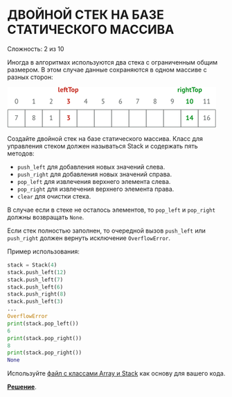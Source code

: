 # ДВОЙНОЙ СТЕК НА БАЗЕ СТАТИЧЕСКОГО МАССИВА

Сложность: 2 из 10

Иногда в алгоритмах используются два стека с ограниченным общим размером. В этом случае данные сохраняются в одном массиве с разных сторон:

 ![](scheme.png)

Создайте двойной стек на базе статического массива. Класс для управления стеком должен называться Stack и содержать пять методов:

- `push_left` для добавления новых значений слева.
- `push_right` для добавления новых значений справа.
- `pop_left` для извлечения верхнего элемента слева.
- `pop_right` для извлечения верхнего элемента права.
- `clear` для очистки стека.

В случае если в стеке не осталось элементов, то `pop_left` и `pop_right` должны возвращать `None`.

Если стек полностью заполнен, то очередной вызов `push_left` или `push_right` должен вернуть исключение `OverflowError`.

Пример использования:

```python
stack = Stack(4)
stack.push_left(12)
stack.push_left(7)
stack.push_left(6)
stack.push_right(8)
stack.push_left(3)
...
OverflowError
print(stack.pop_left())
6
print(stack.pop_right())
8
print(stack.pop_right())
None
```

Используйте [файл с классами Array и Stack](initial.py) как основу для вашего кода.

**[Решение](array_based_doubly_stack.py)**.